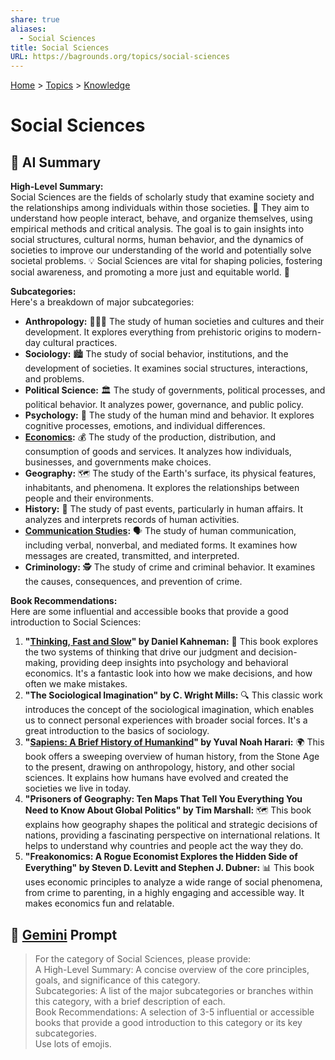 ```yaml
---
share: true
aliases:
  - Social Sciences
title: Social Sciences
URL: https://bagrounds.org/topics/social-sciences
---
```

[Home](../index.md) > [Topics](./index.md) > [Knowledge](./a-hierarchical-view-of-human-knowledge.md)  
# Social Sciences  
## 🤖 AI Summary  
**High-Level Summary:**  
Social Sciences are the fields of scholarly study that examine society and the relationships among individuals within those societies. 🤝 They aim to understand how people interact, behave, and organize themselves, using empirical methods and critical analysis. The goal is to gain insights into social structures, cultural norms, human behavior, and the dynamics of societies to improve our understanding of the world and potentially solve societal problems. 💡 Social Sciences are vital for shaping policies, fostering social awareness, and promoting a more just and equitable world. 🌈  
  
**Subcategories:**  
Here's a breakdown of major subcategories:  
  
* **Anthropology:** 🧑‍🤝‍🧑 The study of human societies and cultures and their development. It explores everything from prehistoric origins to modern-day cultural practices.  
* **Sociology:** 🏙️ The study of social behavior, institutions, and the development of societies. It examines social structures, interactions, and problems.  
* **Political Science:** 🏛️ The study of governments, political processes, and political behavior. It analyzes power, governance, and public policy.  
* **Psychology:** 🧠 The study of the human mind and behavior. It explores cognitive processes, emotions, and individual differences.  
* **[Economics](./economics.md):** 💰 The study of the production, distribution, and consumption of goods and services. It analyzes how individuals, businesses, and governments make choices.  
* **Geography:** 🗺️ The study of the Earth's surface, its physical features, inhabitants, and phenomena. It explores the relationships between people and their environments.  
* **History:** 📜 The study of past events, particularly in human affairs. It analyzes and interprets records of human activities.  
* **[Communication Studies](./communication-studies.md):** 🗣️ The study of human communication, including verbal, nonverbal, and mediated forms. It examines how messages are created, transmitted, and interpreted.  
* **Criminology:** 🕵️ The study of crime and criminal behavior. It examines the causes, consequences, and prevention of crime.  
  
**Book Recommendations:**  
Here are some influential and accessible books that provide a good introduction to Social Sciences:  
  
1.  **"[Thinking, Fast and Slow](../books/thinking-fast-and-slow.md)" by Daniel Kahneman:** 🤯 This book explores the two systems of thinking that drive our judgment and decision-making, providing deep insights into psychology and behavioral economics. It's a fantastic look into how we make decisions, and how often we make mistakes.  
2.  **"The Sociological Imagination" by C. Wright Mills:** 🔍 This classic work introduces the concept of the sociological imagination, which enables us to connect personal experiences with broader social forces. It's a great introduction to the basics of sociology.  
3.  **"[Sapiens: A Brief History of Humankind](../books/sapiens-a-brief-history-of-humankind.md)" by Yuval Noah Harari:** 🌍 This book offers a sweeping overview of human history, from the Stone Age to the present, drawing on anthropology, history, and other social sciences. It explains how humans have evolved and created the societies we live in today.  
4.  **"Prisoners of Geography: Ten Maps That Tell You Everything You Need to Know About Global Politics" by Tim Marshall:** 🗺️ This book explains how geography shapes the political and strategic decisions of nations, providing a fascinating perspective on international relations. It helps to understand why countries and people act the way they do.  
5.  **"Freakonomics: A Rogue Economist Explores the Hidden Side of Everything" by Steven D. Levitt and Stephen J. Dubner:** 📊 This book uses economic principles to analyze a wide range of social phenomena, from crime to parenting, in a highly engaging and accessible way. It makes economics fun and relatable.  
  
## 💬 [Gemini](https://gemini.google.com/app) Prompt  
> For the category of Social Sciences, please provide:  
A High-Level Summary: A concise overview of the core principles, goals, and significance of this category.  
Subcategories: A list of the major subcategories or branches within this category, with a brief description of each.  
Book Recommendations: A selection of 3-5 influential or accessible books that provide a good introduction to this category or its key subcategories.  
Use lots of emojis.